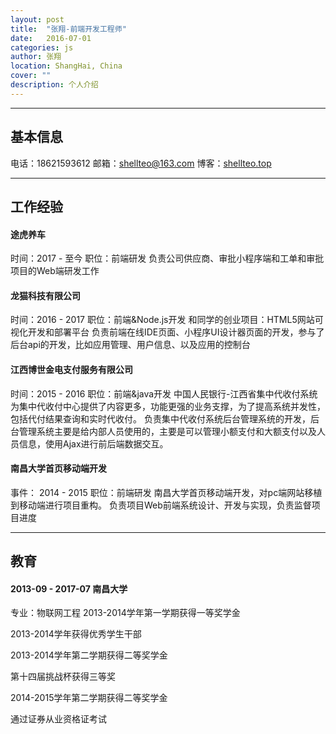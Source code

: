 ```yaml
---
layout: post
title:  "张翔-前端开发工程师"
date:   2016-07-01
categories: js
author: 张翔
location: ShangHai, China
cover: ""
description: 个人介绍
---
```

---

## 基本信息
电话：18621593612
邮箱：shellteo@163.com
博客：[shellteo.top](https://shellteo.top)

---

## 工作经验
#### 途虎养车
时间：2017 - 至今 
职位：前端研发
负责公司供应商、审批小程序端和工单和审批项目的Web端研发工作

#### 龙猫科技有限公司
时间：2016 - 2017 
职位：前端&Node.js开发
和同学的创业项目：HTML5网站可视化开发和部署平台 
负责前端在线IDE页面、小程序UI设计器页面的开发，参与了后台api的开发，比如应用管理、用户信息、以及应用的控制台

#### 江西博世金电支付服务有限公司
时间：2015 - 2016
职位：前端&java开发
中国人民银行-江西省集中代收付系统为集中代收付中心提供了内容更多，功能更强的业务支撑，为了提高系统并发性，包括代付结果查询和实时代收付。 
负责集中代收付系统后台管理系统的开发，后台管理系统主要是给内部人员使用的，主要是可以管理小额支付和大额支付以及人员信息，使用Ajax进行前后端数据交互。

#### 南昌大学首页移动端开发
事件： 2014 - 2015
职位：前端研发
南昌大学首页移动端开发，对pc端网站移植到移动端进行项目重构。 
负责项目Web前端系统设计、开发与实现，负责监督项目进度

---

## 教育
#### 2013-09 - 2017-07 南昌大学
专业：物联网工程
2013-2014学年第一学期获得一等奖学金

2013-2014学年获得优秀学生干部

2013-2014学年第二学期获得二等奖学金

第十四届挑战杯获得三等奖

2014-2015学年第二学期获得二等奖学金

通过证券从业资格证考试

